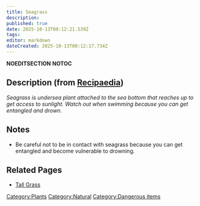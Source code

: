```yaml
---
title: Seagrass
description: 
published: true
date: 2025-10-13T00:12:21.539Z
tags: 
editor: markdown
dateCreated: 2025-10-13T00:12:17.734Z
---
```


__NOEDITSECTION__ __NOTOC__

## Description (from [Recipaedia](.. "wikilink"))

*Seagrass is undersea plant attached to the sea bottom that reaches up
to get access to sunlight. Watch out when swimming because you can get
entangled and drown.*

## Notes

  - Be careful not to be in contact with seagrass because you can get
    entangled and become vulnerable to drowning.

## Related Pages

  - [Tall Grass](Tall_Grass.md "wikilink") 

[Category:Plants](Category:Plants "wikilink")
[Category:Natural](Category:Natural "wikilink") [Category:Dangerous
items](Category:Dangerous_items "wikilink")
